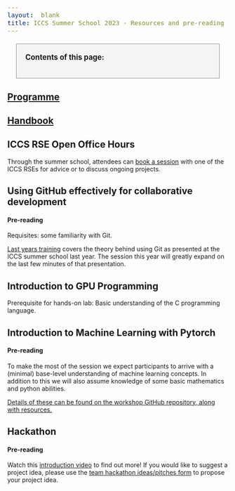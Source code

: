 ```yaml
---
layout:  blank
title: ICCS Summer School 2023 - Resources and pre-reading
---
```


<style>
.contents {
border: solid 1px;
border-color: rgb(140,140,140);
background: rgb(245,245,245);
padding:20px;
margin:20px;
margin-right: calv(35vw - 20px);
}
div {
  font-size:12.5pt;
  text-align:justify;
}

</style>


<div class="contents">
<b>Contents of this page:</b>
<ul id="contents">
</ul>
</div>

## [Programme](https://iccs.cam.ac.uk/system/files/iccs_summer_school_2023_programme.pdf)

## [Handbook](https://iccs.cam.ac.uk/system/files/participant_handbook_online_version_05-07-2023.pdf)

## ICCS RSE Open Office Hours

Through the summer school, attendees can [book a session](https://docs.google.com/spreadsheets/d/1WKZxp3nqpXrIRMRkfFzc71sos-UD-Uy1zeab0c1p7Xc/edit?usp=sharing) with one of the ICCS RSEs
for advice or to discuss ongoing projects.

## Using GitHub effectively for collaborative development

#### Pre-reading

Requisites: some familiarity with Git. 

[Last years training](https://www.youtube.com/watch?v=ZrwzK4CnJ3Q)
covers the theory behind using Git as presented at the ICCS
summer school last year. The session this year will greatly expand on
the last few minutes of that presentation.

## Introduction to GPU Programming

Prerequisite for hands-on lab: Basic understanding of the C programming
language.

## Introduction to Machine Learning with Pytorch

#### Pre-reading

To make the most of the session we expect participants to arrive with a
(minimal) base-level understanding of machine learning concepts. In
addition to this we will also assume knowledge of some basic mathematics
and python abilities.

[Details of these can be found on the workshop GitHub repository, along
with resources.](https://github.com/Cambridge-ICCS/ml-training-material)

## Hackathon

#### Pre-reading

Watch this [introduction
video](https://www.youtube.com/watch?v=RAKttoCPXws) to find out more!
If you would like to suggest a project idea, please use the [team
hackathon ideas/pitches form](https://docs.google.com/forms/d/e/1FAIpQLSe-OU8L8i6UXvFmfFXVCzFa71meOMYG-OuM_EwQgGVL0WELGQ/viewform?usp=sf_link) to propose your project idea.

 <script>
function convert(t) {
 return t.split(" ").map(function (x) { return x.toLowerCase(); }).join("-");
}

var contents = document.getElementById("contents");
var sections = document.getElementsByTagName("h2");
for(var i = 0; i < sections.length; i++) {
   let item = sections[i];
   let link = document.createElement("a");
   let li = document.createElement("li");
   link.href="#"+convert(item.innerHTML);
   link.innerHTML = item.innerHTML;
   li.appendChild(link);
   contents.appendChild(li);
}
</script>
